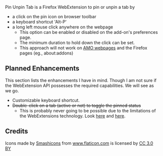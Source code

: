 Pin Unpin Tab is a Firefox WebExtension to pin or unpin a tab by

- a click on the pin icon on browser toolbar
- a keyboard shortcut 'Alt-P'
- a long left mouse click anywhere on the webpage
    - This option can be enabled or disabled on the add-on's preferences page.
    - The minimum duration to hold down the click can be set.
    - This approach will not work on [AMO webpages](https://addons.mozilla.org/) and the Firefox pages (eg., about:addons)


## Planned Enhancements

This section lists the enhancements I have in mind. Though I am not sure if the WebExtension API possesses the required capabilities. We will see as we go.

- Customizable keyboard shortcut.
- ~~Double-click on a tab (active or not) to toggle the pinned status~~
    - This is probably never going to be possible due to the limitations of the WebExtensions technology. Look [here](https://bugzilla.mozilla.org/show_bug.cgi?id=1246706) and [here](https://bugzilla.mozilla.org/show_bug.cgi?format=default&id=1356949).

    
## Credits

Icons made by <a href="https://www.flaticon.com/authors/smashicons" title="Smashicons">Smashicons</a> from <a href="https://www.flaticon.com/" title="Flaticon">www.flaticon.com</a> is licensed by <a href="http://creativecommons.org/licenses/by/3.0/" title="Creative Commons BY 3.0" target="_blank">CC 3.0 BY</a>
